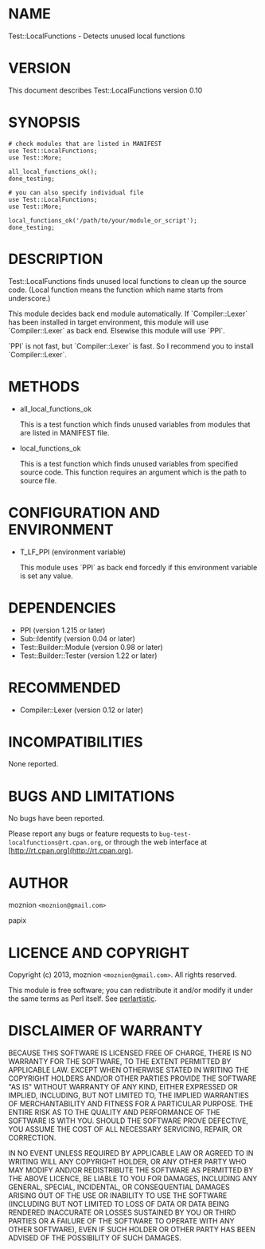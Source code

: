 # NAME

Test::LocalFunctions - Detects unused local functions



# VERSION

This document describes Test::LocalFunctions version 0.10



# SYNOPSIS

    # check modules that are listed in MANIFEST
    use Test::LocalFunctions;
    use Test::More;

    all_local_functions_ok();
    done_testing;

    # you can also specify individual file
    use Test::LocalFunctions;
    use Test::More;

    local_functions_ok('/path/to/your/module_or_script');
    done_testing;



# DESCRIPTION

Test::LocalFunctions finds unused local functions to clean up the source code.
(Local function means the function which name starts from underscore.)

This module decides back end module automatically. If \`Compiler::Lexer\` has been
installed in target environment, this module will use \`Compiler::Lexer\` as back end.
Elsewise this module will use \`PPI\`.

\`PPI\` is not fast, but \`Compiler::Lexer\` is fast.
So I recommend you to install \`Compiler::Lexer\`.



# METHODS

- all\_local\_functions\_ok

    This is a test function which finds unused variables from modules that are listed in MANIFEST file.

- local\_functions\_ok

    This is a test function which finds unused variables from specified source code.
    This function requires an argument which is the path to source file.



# CONFIGURATION AND ENVIRONMENT

- T\_LF\_PPI (environment variable)

    This module uses \`PPI\` as back end forcedly if this environment variable is set any value.



# DEPENDENCIES

- PPI (version 1.215 or later)
- Sub::Identify (version 0.04 or later)
- Test::Builder::Module (version 0.98 or later)
- Test::Builder::Tester (version 1.22 or later)



# RECOMMENDED

- Compiler::Lexer (version 0.12 or later)



# INCOMPATIBILITIES

None reported.



# BUGS AND LIMITATIONS

No bugs have been reported.

Please report any bugs or feature requests to
`bug-test-localfunctions@rt.cpan.org`, or through the web interface at
[http://rt.cpan.org](http://rt.cpan.org).



# AUTHOR

moznion  `<moznion@gmail.com>`

papix



# LICENCE AND COPYRIGHT

Copyright (c) 2013, moznion `<moznion@gmail.com>`. All rights reserved.

This module is free software; you can redistribute it and/or
modify it under the same terms as Perl itself. See [perlartistic](http://search.cpan.org/perldoc?perlartistic).



# DISCLAIMER OF WARRANTY

BECAUSE THIS SOFTWARE IS LICENSED FREE OF CHARGE, THERE IS NO WARRANTY
FOR THE SOFTWARE, TO THE EXTENT PERMITTED BY APPLICABLE LAW. EXCEPT WHEN
OTHERWISE STATED IN WRITING THE COPYRIGHT HOLDERS AND/OR OTHER PARTIES
PROVIDE THE SOFTWARE "AS IS" WITHOUT WARRANTY OF ANY KIND, EITHER
EXPRESSED OR IMPLIED, INCLUDING, BUT NOT LIMITED TO, THE IMPLIED
WARRANTIES OF MERCHANTABILITY AND FITNESS FOR A PARTICULAR PURPOSE. THE
ENTIRE RISK AS TO THE QUALITY AND PERFORMANCE OF THE SOFTWARE IS WITH
YOU. SHOULD THE SOFTWARE PROVE DEFECTIVE, YOU ASSUME THE COST OF ALL
NECESSARY SERVICING, REPAIR, OR CORRECTION.

IN NO EVENT UNLESS REQUIRED BY APPLICABLE LAW OR AGREED TO IN WRITING
WILL ANY COPYRIGHT HOLDER, OR ANY OTHER PARTY WHO MAY MODIFY AND/OR
REDISTRIBUTE THE SOFTWARE AS PERMITTED BY THE ABOVE LICENCE, BE
LIABLE TO YOU FOR DAMAGES, INCLUDING ANY GENERAL, SPECIAL, INCIDENTAL,
OR CONSEQUENTIAL DAMAGES ARISING OUT OF THE USE OR INABILITY TO USE
THE SOFTWARE (INCLUDING BUT NOT LIMITED TO LOSS OF DATA OR DATA BEING
RENDERED INACCURATE OR LOSSES SUSTAINED BY YOU OR THIRD PARTIES OR A
FAILURE OF THE SOFTWARE TO OPERATE WITH ANY OTHER SOFTWARE), EVEN IF
SUCH HOLDER OR OTHER PARTY HAS BEEN ADVISED OF THE POSSIBILITY OF
SUCH DAMAGES.

